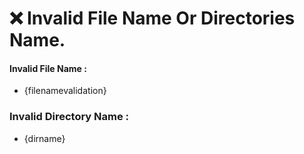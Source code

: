  <h1><b>❌ Invalid File Name Or Directories Name.</b></h1>


<h4><b>Invalid File Name : </b></h4>

- {filenamevalidation}

<h3><b>Invalid Directory Name :</b></h3>

- {dirname}

